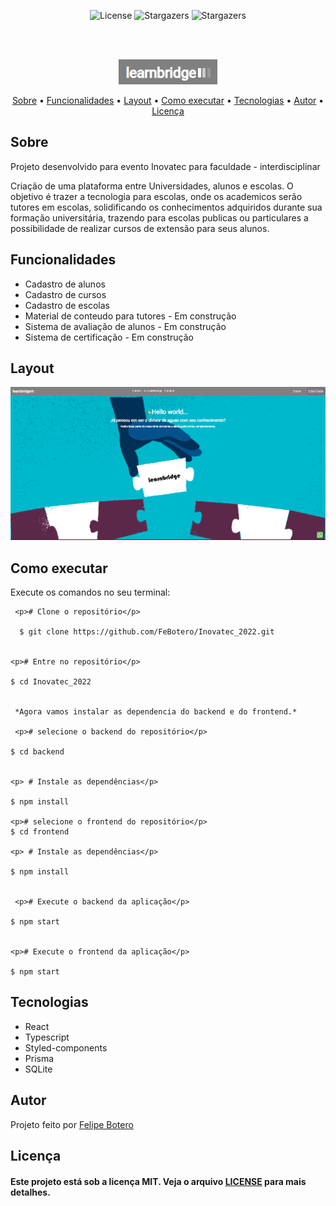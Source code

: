 <p align="center">
   <img alt="License" src="https://img.shields.io/badge/license-MIT-%23845afd">
   <img alt="Stargazers" src="https://img.shields.io/badge/Stars-1-%23845afd">
  <img alt="Stargazers" src="https://img.shields.io/badge/Forks-0-%23845afd">
 
  
  
</p>
<br><br>
<p align="center">
  <img alt="Learnbridge" src="https://github.com/FeBotero/Inovatec_2022/blob/main/logo.png">
 </p>                
 
 <p align="center">
 <a href="#sobre">Sobre</a> •
 <a href="#funcoes">Funcionalidades</a> •
 <a href="#layout">Layout</a> • 
 <a href="#como_executar">Como executar</a> • 
 <a href="#tecnologias">Tecnologias</a> • 
 <a href="#autor">Autor</a> • 
 <a href="#licenca">Licença</a>
</p>



<h2 id="sobre">Sobre</h2>

<p>Projeto desenvolvido para evento Inovatec para faculdade - interdisciplinar</p>
<p>Criação de uma plataforma entre Universidades, alunos e escolas. O objetivo é trazer a tecnologia para escolas, onde os academicos serão tutores em escolas, solidificando os conhecimentos adquiridos durante sua formação universitária, trazendo para escolas publicas ou particulares a possibilidade de realizar cursos de extensão para seus alunos. </p>

<h2 id="funcoes">Funcionalidades</h2>

<ul>
   <li>Cadastro de alunos</li>
   <li>Cadastro de cursos</li>
   <li>Cadastro de escolas</li> 
   <li>Material de conteudo para tutores - Em construção</li>
   <li>Sistema de avaliação de alunos - Em construção</li>
   <li>Sistema de certificação  - Em construção</li>
   
</ul>
   
   
   <h2 id="layout">Layout</h2>
   
   <img alt="Learnbridge" src="https://github.com/FeBotero/Inovatec_2022/blob/main/learnbridge.png">
 
  <h2 id="como_executar">Como executar</h2>
  <p>Execute os comandos no seu terminal:</p>
  


 ```
  <p># Clone o repositório</p>
   
   $ git clone https://github.com/FeBotero/Inovatec_2022.git


 <p># Entre no repositório</p>

$ cd Inovatec_2022


  *Agora vamos instalar as dependencia do backend e do frontend.*
  
  <p># selecione o backend do repositório</p>

 $ cd backend


 <p> # Instale as dependências</p>

$ npm install
      
<p># selecione o frontend do repositório</p>
$ cd frontend

 <p> # Instale as dependências</p>

$ npm install


  <p># Execute o backend da aplicação</p>

$ npm start

      
 <p># Execute o frontend da aplicação</p>

$ npm start
```

<h2 id="tecnologias">Tecnologias</h2>
  <ul>
  <li>React</li>
  <li>Typescript</li>
  <li>Styled-components </li>
  <li>Prisma</li>
  <li>SQLite</li>
  </ul>
   
<h2 id="autor">Autor</h2>

<p>
  Projeto feito por <a href="https://github.com/FeBotero">Felipe Botero<a/></p>
  
  
<h2 id="licenca">Licença</h2>
   
<h4>Este projeto está sob a licença MIT. Veja o arquivo <a href="https://github.com/FeBotero/Inovatec_2022/blob/main/LICENSE.txt">LICENSE</a> para mais detalhes.</h4>
